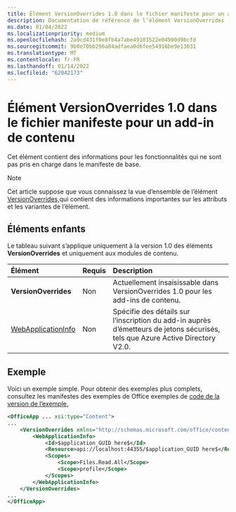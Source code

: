 ```yaml
---
title: Élément VersionOverrides 1.0 dans le fichier manifeste pour un add-in de contenu
description: Documentation de référence de l’élément VersionOverrides (contenu) pour Office de manifeste des modules (XML).
ms.date: 01/04/2022
ms.localizationpriority: medium
ms.openlocfilehash: 2a9cd431f0e8fb4a7abe49103522e04900d9bcfd
ms.sourcegitcommit: 9b0e70bb296a84adfaea0d6fee54916be9e13031
ms.translationtype: MT
ms.contentlocale: fr-FR
ms.lasthandoff: 01/14/2022
ms.locfileid: "62042173"
---
```

# <a name="versionoverrides-10-element-in-the-manifest-file-for-a-content-add-in"></a>Élément VersionOverrides 1.0 dans le fichier manifeste pour un add-in de contenu

Cet élément contient des informations pour les fonctionnalités qui ne sont pas pris en charge dans le manifeste de base.

> [!NOTE]
> Cet article suppose que vous connaissez la vue d’ensemble de l’élément [VersionOverrides,](versionoverrides.md)qui contient des informations importantes sur les attributs et les variantes de l’élément.

## <a name="child-elements"></a>Éléments enfants

Le tableau suivant s’applique uniquement à la version 1.0 des éléments **VersionOverrides** et uniquement aux modules de contenu.

|  Élément |  Requis  |  Description  |
|:-----|:-----|:-----|
|  **VersionOverrides**    |  Non  | Actuellement insaisissable dans VersionOverrides 1.0 pour les add-ins de contenu. |
|  [WebApplicationInfo](webapplicationinfo.md)    |  Non  | Spécifie des détails sur l’inscription du add-in auprès d’émetteurs de jetons sécurisés, tels que Azure Active Directory V2.0. |

## <a name="example"></a>Exemple

Voici un exemple simple. Pour obtenir des exemples plus complets, consultez les manifestes des exemples de Office exemples de [code de la version de l’exemple.](https://github.com/OfficeDev/PnP-OfficeAddins)

```xml
<OfficeApp ... xsi:type="Content">
...
    <VersionOverrides xmlns="http://schemas.microsoft.com/office/contentappversionoverrides" xsi:type="VersionOverridesV1_0">
        <WebApplicationInfo>
            <Id>$application_GUID here$</Id>
            <Resource>api://localhost:44355/$application_GUID here$</Resource>
            <Scopes>
                <Scope>Files.Read.All</Scope>
                <Scope>profile</Scope>
            </Scopes>
        </WebApplicationInfo>
    </VersionOverrides>
...
</OfficeApp>
```
